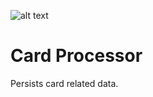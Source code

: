 ![alt text](https://fablecode.visualstudio.com/Yugioh%20Insight/_apis/build/status/Build-CardProcessor "Visual studio team services build status")

# Card Processor
Persists card related data.